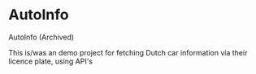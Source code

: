 # AutoInfo
AutoInfo (Archived)

This is/was an demo project for fetching Dutch car information via their licence plate, using API's
